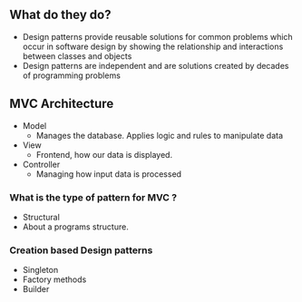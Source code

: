 ## What do they do?

- Design patterns provide reusable solutions for common problems which
  occur in software design by showing the relationship and interactions
  between classes and objects
- Design patterns are independent and are solutions created by decades
  of programming problems

## MVC Architecture

- Model
  - Manages the database. Applies logic and rules to manipulate data
- View
  - Frontend, how our data is displayed.
- Controller
  - Managing how input data is processed

### What is the type of pattern for MVC ?

- Structural
- About a programs structure.

### Creation based Design patterns

- Singleton
- Factory methods
- Builder
